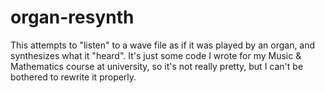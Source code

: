 # organ-resynth
This attempts to "listen" to a wave file as if it was played by an organ, and synthesizes what it "heard". It's just some code I wrote for my Music &amp; Mathematics course at university, so it's not really pretty, but I can't be bothered to rewrite it properly.
